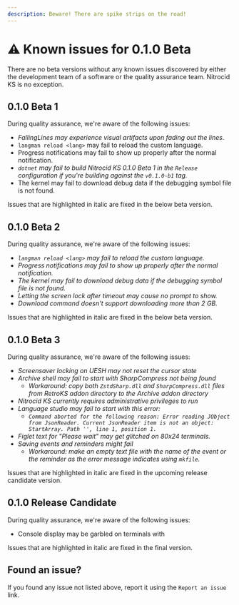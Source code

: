 ```yaml
---
description: Beware! There are spike strips on the road!
---
```


# ⚠ Known issues for 0.1.0 Beta

There are no beta versions without any known issues discovered by either the development team of a software or the quality assurance team. Nitrocid KS is no exception.

## 0.1.0 Beta 1

During quality assurance, we're aware of the following issues:

* _FallingLines may experience visual artifacts upon fading out the lines._
* `langman reload <lang>` may fail to reload the custom language.
* Progress notifications may fail to show up properly after the normal notification.
* _`dotnet` may fail to build Nitrocid KS 0.1.0 Beta 1 in the `Release` configuration if you're building against the `v0.1.0-b1` tag._
* The kernel may fail to download debug data if the debugging symbol file is not found.

Issues that are highlighted in italic are fixed in the below beta version.

## 0.1.0 Beta 2

During quality assurance, we're aware of the following issues:

* _`langman reload <lang>` may fail to reload the custom language._
* _Progress notifications may fail to show up properly after the normal notification._
* _The kernel may fail to download debug data if the debugging symbol file is not found._
* _Letting the screen lock after timeout may cause no prompt to show._
* _Download command doesn't support downloading more than 2 GB._

Issues that are highlighted in italic are fixed in the below beta version.

## 0.1.0 Beta 3

During quality assurance, we're aware of the following issues:

* _Screensaver locking on UESH may not reset the cursor state_
* _Archive shell may fail to start with SharpCompress not being found_
  * _Workaround: copy both `ZstdSharp.dll` and `SharpCompress.dll` files from RetroKS addon directory to the Archive addon directory_
* _Nitrocid KS currently requires administrative privileges to run_
* _Language studio may fail to start with this error:_
  * _`Command aborted for the following reason: Error reading JObject from JsonReader. Current JsonReader item is not an object: StartArray. Path '', line 1, position 1.`_
* _Figlet text for "Please wait" may get glitched on 80x24 terminals._
* _Saving events and reminders might fail_
  * _Workaround: make an empty text file with the name of the event or the reminder as the error message indicates using `mkfile`._

Issues that are highlighted in italic are fixed in the upcoming release candidate version.

## 0.1.0 Release Candidate

During quality assurance, we're aware of the following issues:

* Console display may be garbled on terminals with&#x20;

Issues that are highlighted in italic are fixed in the final version.

## Found an issue?

If you found any issue not listed above, report it using the `Report an issue` link.
